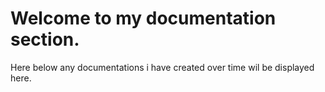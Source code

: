 # Welcome to my documentation section.
Here below any documentations i have created over time wil be displayed here.
